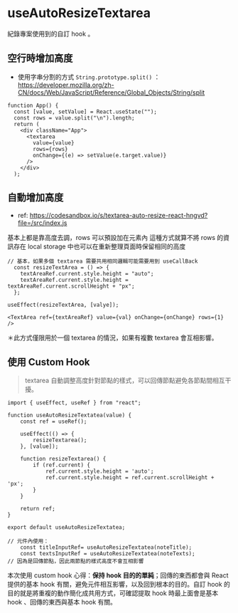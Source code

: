 # useAutoResizeTextarea

紀錄專案使用到的自訂 hook 。

## 空行時增加高度

- 使用字串分割的方式 ``String.prototype.split()``  ：https://developer.mozilla.org/zh-CN/docs/Web/JavaScript/Reference/Global_Objects/String/split

```
function App() {
  const [value, setValue] = React.useState("");
  const rows = value.split("\n").length;
  return (
    <div className="App">
      <textarea
        value={value}
        rows={rows}
        onChange={(e) => setValue(e.target.value)}
      />
    </div>
  );
```

## 自動增加高度

- ref: https://codesandbox.io/s/textarea-auto-resize-react-hngvd?file=/src/index.js

基本上都是靠高度去調，rows 可以預設加在元素內
這種方式就算不將 rows 的資訊存在 local storage 中也可以在重新整理頁面時保留相同的高度

```
// 基本，如果多個 textarea 需要共用相同邏輯可能需要用到 useCallBack
  const resizeTextArea = () => {
    textAreaRef.current.style.height = "auto";
    textAreaRef.current.style.height = textAreaRef.current.scrollHeight + "px";
  };

useEffect(resizeTextArea, [valye]);

<TextArea ref={textAreaRef} value={val} onChange={onChange} rows={1} />
```

＊此方式僅限用於一個 textarea 的情況，如果有複數 textarea 會互相影響。

## 使用 Custom Hook

> textarea 自動調整高度針對節點的樣式，可以回傳節點避免各節點間相互干擾。

```
import { useEffect, useRef } from "react";

function useAutoResizeTextatea(value) {
    const ref = useRef();

    useEffect(() => {
        resizeTextarea();
    }, [value]);

    function resizeTextarea() {
        if (ref.current) {
            ref.current.style.height = 'auto';
            ref.current.style.height = ref.current.scrollHeight + 'px';
        }
    }

    return ref;
}

export default useAutoResizeTextatea;

// 元件內使用：
    const titleInputRef= useAutoResizeTextatea(noteTitle);
    const textsInputRef = useAutoResizeTextatea(noteTexts);
// 因為是回傳節點，因此兩節點的樣式高度不會互相影響
```

本次使用 custom hook 心得：**保持 hook 目的的單純**；回傳的東西都會與 React 提供的基本 hook 有關，避免元件相互影響，以及回到根本的目的。自訂 hook 的目的就是將重複的動作簡化成共用方式，可確認提取 hook 時最上面會是基本 hook 、回傳的東西與基本 hook 有關。